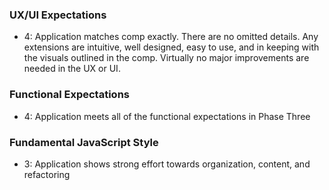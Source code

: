 ### UX/UI Expectations
- 4: Application matches comp exactly. There are no omitted details. Any extensions are intuitive, well designed, easy to use, and in keeping with the visuals outlined in the comp. Virtually no major improvements are needed in the UX or UI.

### Functional Expectations
- 4: Application meets all of the functional expectations in Phase Three

### Fundamental JavaScript Style
- 3: Application shows strong effort towards organization, content, and refactoring
